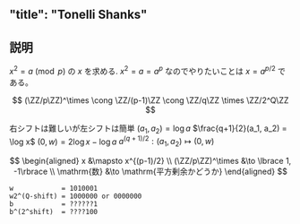 $\newcommand{\ZZ}{\mathbb{Z}}$
---
"title": "Tonelli Shanks"
---


## 説明
$x^2 = a \pmod p$ の $x$ を求める.
$x^2 = a = a^p$ なのでやりたいことは $x = a^{p/2}$ である。

$$
(\ZZ/p\ZZ)^\times \cong \ZZ/(p-1)\ZZ \cong \ZZ/q\ZZ \times \ZZ/2^Q\ZZ
$$

右シフトは難しいが左シフトは簡単
$(a_1, a_2) = \log{a}$
$\frac{q+1}{2}(a_1, a_2) = \log x$
$(0, w) = 2\log x - \log a$
$a^{(q + 1)/2}:(a_1, a_2) \mapsto (0, w)$

$$
\begin{aligned}
x &\mapsto x^{(p-1)/2} \\
(\ZZ/p\ZZ)^\times &\to \lbrace 1, -1\rbrace \\
\mathrm{数} &\to \mathrm{平方剰余かどうか}
\end{aligned}
$$

```
w            = 1010001
w2^(Q-shift) = 1000000 or 0000000
b            = ??????1
b^(2^shift)  = ????100
```
